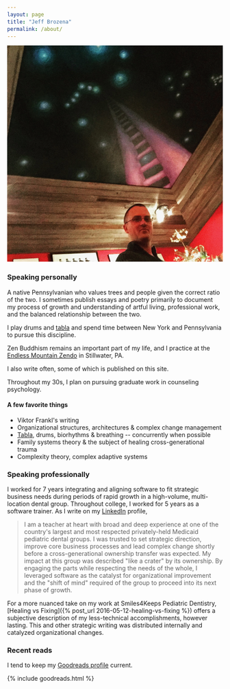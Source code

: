 ```yaml
---
layout: page
title: "Jeff Brozena"
permalink: /about/
---
```


![Jim Lennox's painting in Hunlock Creek, PA](/assets/self.png)

### Speaking personally

A native Pennsylvanian who values trees and people given the correct ratio of the two. I sometimes publish essays and poetry primarily to document my process of growth and understanding of artful living, professional work, and the balanced relationship between the two.

I play drums and [tabla](/tabla/) and spend time between New York and Pennsylvania to pursue this discipline.

Zen Buddhism remains an important part of my life, and I practice at the [Endless Mountain Zendo](http://www.endlessmountainzendo.org) in Stillwater, PA.

I also write often, some of which is published on this site. 

Throughout my 30s, I plan on pursuing graduate work in counseling psychology.

#### A few favorite things

- Viktor Frankl's writing
- Organizational structures, architectures & complex change management
- [Tabla](/tabla/), drums, biorhythms & breathing -- concurrently when possible
- Family systems theory & the subject of healing cross-generational trauma
- Complexity theory, complex adaptive systems

### Speaking professionally

I worked for 7 years integrating and aligning software to fit strategic business needs during periods of rapid growth in a high-volume, multi-location dental group. Throughout college, I worked for 5 years as a software trainer. As I write on my [LinkedIn](https://www.linkedin.com/in/brozena) profile,

> I am a teacher at heart with broad and deep experience at one of the country's largest and most respected privately-held Medicaid pediatric dental groups. I was trusted to set strategic direction, improve core business processes and lead complex change shortly before a cross-generational ownership transfer was expected. My impact at this group was described "like a crater" by its ownership. By engaging the parts while respecting the needs of the whole, I leveraged software as the catalyst for organizational improvement and the "shift of mind" required of the group to proceed into its next phase of growth.

For a more nuanced take on my work at Smiles4Keeps Pediatric Dentistry, [Healing vs Fixing]({% post_url 2016-05-12-healing-vs-fixing %}) offers a subjective description of my less-technical accomplishments, however lasting. This and other strategic writing was distributed internally and catalyzed organizational changes.

### Recent reads

I tend to keep my [Goodreads profile](https://goodreads.com/brozena) current.

{% include goodreads.html %}
